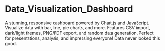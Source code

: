 # Data_Visualization_Dashboard
A stunning, responsive dashboard powered by Chart.js and JavaScript. Visualize data with bar, line, pie charts, and more. Features CSV import, dark/light themes, PNG/PDF export, and random data generation. Perfect for presentations, analysis, and impressing everyone! Data never looked this good. 
